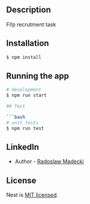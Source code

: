 ## Description

Fl!p recrutment task

## Installation

```bash
$ npm install
```

## Running the app

```bash
# development
$ npm run start

## Test

```bash
# unit tests
$ npm run test
```

## LinkedIn

- Author - [Radoslaw Madecki](https://www.linkedin.com/in/rados%C5%82aw-madecki-434638bb/)

## License

  Nest is [MIT licensed](LICENSE).
